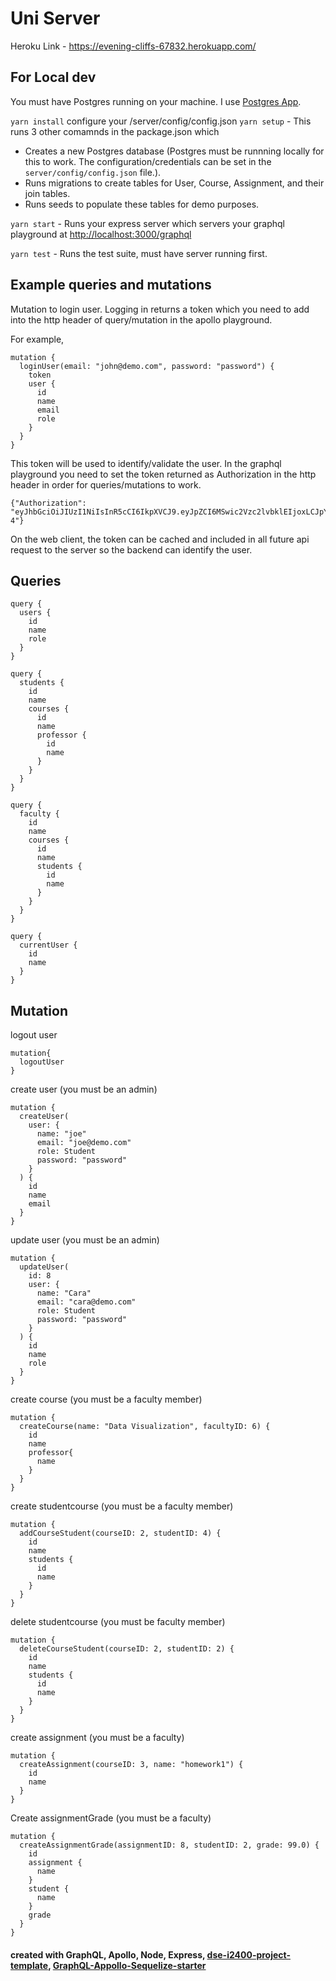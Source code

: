 # Uni Server

Heroku Link - https://evening-cliffs-67832.herokuapp.com/


## For Local dev

You must have Postgres running on your machine. I use [Postgres App](https://postgresapp.com/). 

`yarn install`
configure your /server/config/config.json
`yarn setup` - This runs 3 other comamnds in the package.json which

- Creates a new Postgres database (Postgres must be runnning locally for this to work. The configuration/credentials can be set in the `server/config/config.json` file.).
- Runs migrations to create tables for User, Course, Assignment, and their join tables.
- Runs seeds to populate these tables for demo purposes.

`yarn start` - Runs your express server which servers your graphql playground at [http://localhost:3000/graphql](http://localhost:3000/graphql)

`yarn test` - Runs the test suite, must have server running first.

## Example queries and mutations

Mutation to login user. Logging in returns a token which you need to add into the http header of query/mutation in the apollo playground. 

For example, 
```
mutation {
  loginUser(email: "john@demo.com", password: "password") {
    token
    user {
      id
      name
      email
      role
    }
  }
}
```
This token will be used to identify/validate the user.  In the graphql playground you need to set the token returned as Authorization in the http header in order for queries/mutations to work. 
```
{"Authorization": "eyJhbGciOiJIUzI1NiIsInR5cCI6IkpXVCJ9.eyJpZCI6MSwic2Vzc2lvbklEIjoxLCJpYXQiOjE1NTcwODc2MTcsImV4cCI6MTU1NzA4ODIxN30.fBwmnr7EGhpSYuR7xYcyGMaunakcu8qZiQZgfk5A8-4"}
```

On the web client, the token can be cached and included in all future api request to the server so the backend can identify the user.

## Queries

```
query {
  users {
    id
    name
    role
  }
}

```

```
query {
  students {
    id
    name
    courses {
      id
      name
      professor {
        id
        name
      }
    }
  }
}

```

```
query {
  faculty {
    id
    name
    courses {
      id
      name
      students {
        id
        name
      }
    }
  }
}

```
```
query {
  currentUser {
    id
    name
  }
}

```


## Mutation 

logout user
```
mutation{
  logoutUser
}
```

create user (you must be an admin)
```
mutation {
  createUser(
    user: {
      name: "joe"
      email: "joe@demo.com"
      role: Student
      password: "password"
    }
  ) {
    id
    name
    email
  }
}
```
update user (you must be an admin)
```
mutation {
  updateUser(
    id: 8
    user: {
      name: "Cara"
      email: "cara@demo.com"
      role: Student
      password: "password"
    }
  ) {
    id
    name
    role
  }
}
```
create course (you must be a faculty member)
```
mutation {
  createCourse(name: "Data Visualization", facultyID: 6) {
    id
    name
    professor{
      name
    }
  }
}
```
create studentcourse (you must be a faculty member)
```
mutation {
  addCourseStudent(courseID: 2, studentID: 4) {
    id
    name
    students {
      id
      name
    }
  }
}
```
delete studentcourse (you must be faculty member)
```
mutation {
  deleteCourseStudent(courseID: 2, studentID: 2) {
    id
    name
    students {
      id
      name
    }
  }
}
```
create assignment (you must be a faculty)
```
mutation {
  createAssignment(courseID: 3, name: "homework1") {
    id
    name
  }
}
```

Create assignmentGrade (you must be a faculty)
```
mutation {
  createAssignmentGrade(assignmentID: 8, studentID: 2, grade: 99.0) {
    id
    assignment {
      name
    }
    student {
      name
    }
    grade
  }
}
```


#### created with GraphQL, Apollo, Node, Express, [dse-i2400-project-template](https://github.com/makeitnew/dse-i2400-project-template), [GraphQL-Appollo-Sequelize-starter](https://github.com/andrecalvo/GraphQL-Apollo-Node-Express-Postgres-Sequelize-starter)
